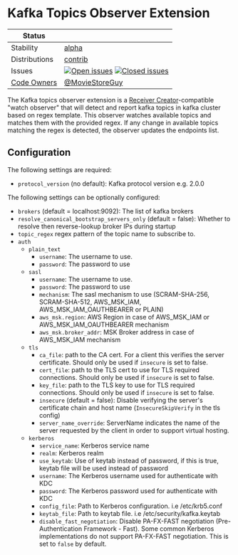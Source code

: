 # Kafka Topics Observer Extension
<!-- status autogenerated section -->
| Status        |           |
| ------------- |-----------|
| Stability     | [alpha]  |
| Distributions | [contrib] |
| Issues        | [![Open issues](https://img.shields.io/github/issues-search/open-telemetry/opentelemetry-collector-contrib?query=is%3Aissue%20is%3Aopen%20label%3Aextension%2Fkafkatopicsobserver%20&label=open&color=orange&logo=opentelemetry)](https://github.com/open-telemetry/opentelemetry-collector-contrib/issues?q=is%3Aopen+is%3Aissue+label%3Aextension%2Fkafkatopicsobserver) [![Closed issues](https://img.shields.io/github/issues-search/open-telemetry/opentelemetry-collector-contrib?query=is%3Aissue%20is%3Aclosed%20label%3Aextension%2Fkafkatopicsobserver%20&label=closed&color=blue&logo=opentelemetry)](https://github.com/open-telemetry/opentelemetry-collector-contrib/issues?q=is%3Aclosed+is%3Aissue+label%3Aextension%2Fkafkatopicsobserver) |
| [Code Owners](https://github.com/open-telemetry/opentelemetry-collector-contrib/blob/main/CONTRIBUTING.md#becoming-a-code-owner)    | [@MovieStoreGuy](https://www.github.com/MovieStoreGuy) |

[alpha]: https://github.com/open-telemetry/opentelemetry-collector/blob/main/docs/component-stability.md#alpha
[contrib]: https://github.com/open-telemetry/opentelemetry-collector-releases/tree/main/distributions/otelcol-contrib
<!-- end autogenerated section -->

The Kafka topics observer extension is a [Receiver Creator](../../../receiver/receivercreator/README.md)-compatible "watch observer" that will detect and report
kafka topics in kafka cluster based on regex template. This observer watches available topics and matches them with the
provided regex. If any change in available topics matching the regex is detected, the observer updates the endpoints list.

## Configuration

The following settings are required:

- `protocol_version` (no default): Kafka protocol version e.g. 2.0.0

The following settings can be optionally configured:

- `brokers` (default = localhost:9092): The list of kafka brokers
- `resolve_canonical_bootstrap_servers_only` (default = false): Whether to resolve then reverse-lookup broker IPs during startup
- `topic_regex` regex pattern of the topic name to subscribe to.
- `auth`
    - `plain_text`
        - `username`: The username to use.
        - `password`: The password to use
    - `sasl`
        - `username`: The username to use.
        - `password`: The password to use
        - `mechanism`: The sasl mechanism to use (SCRAM-SHA-256, SCRAM-SHA-512, AWS_MSK_IAM, AWS_MSK_IAM_OAUTHBEARER or PLAIN)
        - `aws_msk.region`: AWS Region in case of AWS_MSK_IAM or AWS_MSK_IAM_OAUTHBEARER mechanism
        - `aws_msk.broker_addr`: MSK Broker address in case of AWS_MSK_IAM mechanism
    - `tls`
        - `ca_file`: path to the CA cert. For a client this verifies the server certificate. Should
          only be used if `insecure` is set to false.
        - `cert_file`: path to the TLS cert to use for TLS required connections. Should
          only be used if `insecure` is set to false.
        - `key_file`: path to the TLS key to use for TLS required connections. Should
          only be used if `insecure` is set to false.
        - `insecure` (default = false): Disable verifying the server's certificate
          chain and host name (`InsecureSkipVerify` in the tls config)
        - `server_name_override`: ServerName indicates the name of the server requested by the client
          in order to support virtual hosting.
    - `kerberos`
        - `service_name`: Kerberos service name
        - `realm`: Kerberos realm
        - `use_keytab`: Use of keytab instead of password, if this is true, keytab file will be used instead of password
        - `username`: The Kerberos username used for authenticate with KDC
        - `password`: The Kerberos password used for authenticate with KDC
        - `config_file`: Path to Kerberos configuration. i.e /etc/krb5.conf
        - `keytab_file`: Path to keytab file. i.e /etc/security/kafka.keytab
        - `disable_fast_negotiation`: Disable PA-FX-FAST negotiation (Pre-Authentication Framework - Fast). Some common Kerberos implementations do not support PA-FX-FAST negotiation. This is set to `false` by default.
